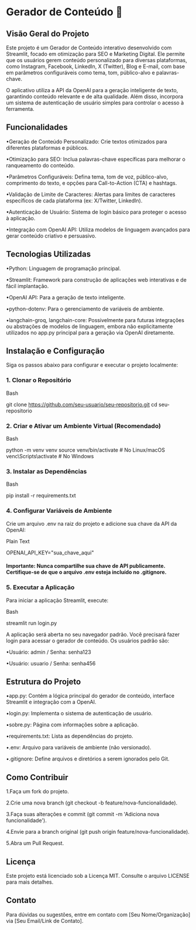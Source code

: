 # Gerador de Conteúdo  🤖

## Visão Geral do Projeto

Este projeto é um Gerador de Conteúdo interativo desenvolvido com Streamlit, focado em otimização para SEO e Marketing Digital. Ele permite que os usuários gerem conteúdo personalizado para diversas plataformas, como Instagram, Facebook, LinkedIn, X (Twitter), Blog e E-mail, com base em parâmetros configuráveis como tema, tom, público-alvo e palavras-chave.

O aplicativo utiliza a API da OpenAI para a geração inteligente de texto, garantindo conteúdo relevante e de alta qualidade. Além disso, incorpora um sistema de autenticação de usuário simples para controlar o acesso à ferramenta.

## Funcionalidades

•Geração de Conteúdo Personalizado: Crie textos otimizados para diferentes plataformas e públicos.

•Otimização para SEO: Inclua palavras-chave específicas para melhorar o ranqueamento do conteúdo.

•Parâmetros Configuráveis: Defina tema, tom de voz, público-alvo, comprimento do texto, e opções para Call-to-Action (CTA) e hashtags.

•Validação de Limite de Caracteres: Alertas para limites de caracteres específicos de cada plataforma (ex: X/Twitter, LinkedIn).

•Autenticação de Usuário: Sistema de login básico para proteger o acesso à aplicação.

•Integração com OpenAI API: Utiliza modelos de linguagem avançados para gerar conteúdo criativo e persuasivo.

## Tecnologias Utilizadas

•Python: Linguagem de programação principal.

•Streamlit: Framework para construção de aplicações web interativas e de fácil implantação.

•OpenAI API: Para a geração de texto inteligente.

•python-dotenv: Para o gerenciamento de variáveis de ambiente.

•langchain-groq, langchain-core: Possivelmente para futuras integrações ou abstrações de modelos de linguagem, embora não explicitamente utilizados no app.py principal para a geração via OpenAI diretamente.

## Instalação e Configuração

Siga os passos abaixo para configurar e executar o projeto localmente:

### 1. Clonar o Repositório

Bash


git clone https://github.com/seu-usuario/seu-repositorio.git
cd seu-repositorio


### 2. Criar e Ativar um Ambiente Virtual (Recomendado)

Bash


python -m venv venv
source venv/bin/activate  # No Linux/macOS
venc\Scripts\activate     # No Windows


### 3. Instalar as Dependências

Bash


pip install -r requirements.txt


### 4. Configurar Variáveis de Ambiente

Crie um arquivo .env na raiz do projeto e adicione sua chave da API da OpenAI:

Plain Text


OPENAI_API_KEY="sua_chave_aqui"


#### Importante: Nunca compartilhe sua chave de API publicamente. Certifique-se de que o arquivo .env esteja incluído no .gitignore.

### 5. Executar a Aplicação

Para iniciar a aplicação Streamlit, execute:

Bash


streamlit run login.py


A aplicação será aberta no seu navegador padrão. Você precisará fazer login para acessar o gerador de conteúdo. Os usuários padrão são:

•Usuário: admin / Senha: senha123

•Usuário: usuario / Senha: senha456

## Estrutura do Projeto

•app.py: Contém a lógica principal do gerador de conteúdo, interface Streamlit e integração com a OpenAI.

•login.py: Implementa o sistema de autenticação de usuário.

•sobre.py: Página com informações sobre a aplicação.

•requirements.txt: Lista as dependências do projeto.

•.env: Arquivo para variáveis de ambiente (não versionado).

•.gitignore: Define arquivos e diretórios a serem ignorados pelo Git.

## Como Contribuir

1.Faça um fork do projeto.

2.Crie uma nova branch (git checkout -b feature/nova-funcionalidade).

3.Faça suas alterações e commit (git commit -m 'Adiciona nova funcionalidade').

4.Envie para a branch original (git push origin feature/nova-funcionalidade).

5.Abra um Pull Request.

## Licença

Este projeto está licenciado sob a Licença MIT. Consulte o arquivo LICENSE para mais detalhes.

## Contato

Para dúvidas ou sugestões, entre em contato com [Seu Nome/Organização] via [Seu Email/Link de Contato].


